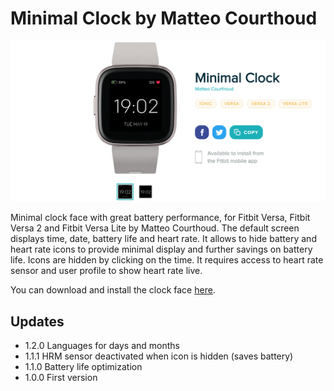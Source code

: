 # Minimal Clock by Matteo Courthoud

![](screenshots/app.png)

Minimal clock face with great battery performance, for Fitbit Versa, Fitbit Versa 2 and Fitbit Versa Lite by Matteo Courthoud. The default screen displays time, date, battery life and heart rate. It allows to hide battery and heart rate icons to provide minimal display and further savings on battery life. Icons are hidden by clicking on the time. It requires access to heart rate sensor and user profile to show heart rate live.

You can download and install the clock face [here](https://gallery.fitbit.com/details/fb338486-0d4c-4f71-b0c7-508678c34195). 

## Updates

- 1.2.0 Languages for days and months
- 1.1.1 HRM sensor deactivated when icon is hidden (saves battery)
- 1.1.0 Battery life optimization
- 1.0.0 First version
